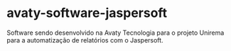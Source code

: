 # avaty-software-jaspersoft
Software sendo desenvolvido na Avaty Tecnologia para o projeto Unirema para a automatização de relatórios com o Jaspersoft.
